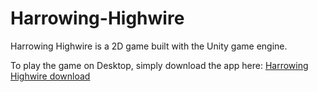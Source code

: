 # Harrowing-Highwire

Harrowing Highwire is a 2D game built with the Unity game engine.  

To play the game on Desktop, simply download the app here: [Harrowing Highwire download](http://cs.mvnu.edu/classes/csc3004/wadgooch/HarrowingHighwire/HarrowingHighwire.exe)